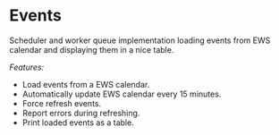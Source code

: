 # Events

Scheduler and worker queue implementation loading events from EWS calendar and displaying them in a nice table.

*Features:*

* Load events from a EWS calendar.
* Automatically update EWS calendar every 15 minutes.
* Force refresh events.
* Report errors during refreshing.
* Print loaded events as a table.

